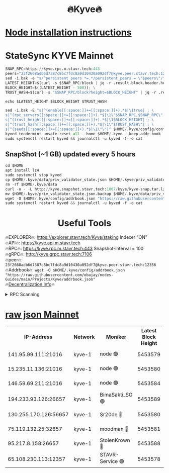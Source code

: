 <h1 align="center"> 🔥Kyve🔥</h1>

[Node installation instructions](https://github.com/obajay/nodes-Guides/tree/main/Projects/Kyve)
=
# StateSync KYVE Mainnet
```python
SNAP_RPC=https://kyve.rpc.m.stavr.tech:443
peers="23f2668adb6d7387c8bc7fdc8a9d10430a092df7@kyve.peer.stavr.tech:12356"
sed -i.bak -e "s/^persistent_peers *=.*/persistent_peers = \"$peers\"/" $HOME/.kyve/config/config.toml
LATEST_HEIGHT=$(curl -s $SNAP_RPC/block | jq -r .result.block.header.height); \
BLOCK_HEIGHT=$((LATEST_HEIGHT - 500)); \
TRUST_HASH=$(curl -s "$SNAP_RPC/block?height=$BLOCK_HEIGHT" | jq -r .result.block_id.hash)

echo $LATEST_HEIGHT $BLOCK_HEIGHT $TRUST_HASH

sed -i.bak -E "s|^(enable[[:space:]]+=[[:space:]]+).*$|\1true| ; \
s|^(rpc_servers[[:space:]]+=[[:space:]]+).*$|\1\"$SNAP_RPC,$SNAP_RPC\"| ; \
s|^(trust_height[[:space:]]+=[[:space:]]+).*$|\1$BLOCK_HEIGHT| ; \
s|^(trust_hash[[:space:]]+=[[:space:]]+).*$|\1\"$TRUST_HASH\"| ; \
s|^(seeds[[:space:]]+=[[:space:]]+).*$|\1\"\"|" $HOME/.kyve/config/config.toml
kyved tendermint unsafe-reset-all --home $HOME/.kyve --keep-addr-book
sudo systemctl restart kyved && journalctl -u kyved -f -o cat
```

## SnapShot (~1 GB) updated every 5 hours
```python
cd $HOME
apt install lz4
sudo systemctl stop kyved
cp $HOME/.kyve/data/priv_validator_state.json $HOME/.kyve/priv_validator_state.json.backup
rm -rf $HOME/.kyve/data
curl -o - -L http://kyve.snapshot.stavr.tech:1007/kyve/kyve-snap.tar.lz4 | lz4 -c -d - | tar -x -C $HOME/.kyve --strip-components 2
mv $HOME/.kyve/priv_validator_state.json.backup $HOME/.kyve/data/priv_validator_state.json
wget -O $HOME/.kyve/config/addrbook.json "https://raw.githubusercontent.com/obajay/nodes-Guides/main/Projects/Kyve/addrbook.json"
sudo systemctl restart kyved && journalctl -u kyved -f -o cat
```

<h1 align="center"> Useful Tools</h1>

🔥EXPLORER🔥:     https://explorer.stavr.tech/Kyve/staking        Indexer "ON" \
🔥API🔥: 			 		https://kyve.api.m.stavr.tech \
🔥RPC🔥:          https://kyve.rpc.m.stavr.tech:443	              Snapshot-interval = 100 \
🔥gRPC🔥:         http://kyve.grpc.stavr.tech:7106 \
🔥peer🔥:					`23f2668adb6d7387c8bc7fdc8a9d10430a092df7@kyve.peer.stavr.tech:12356` \
🔥Addrbook🔥:    ```wget -O $HOME/.kyve/config/addrbook.json "https://raw.githubusercontent.com/obajay/nodes-Guides/main/Projects/Kyve/addrbook.json"``` \
🔥[Decentralization Info](https://github.com/obajay/StateSync-snapshots/tree/main/Projects/Kyve/Decentralization)🔥

<details>
<summary>RPC Scanning</summary>

<h2 align="center"> We scan nodes in real time every 4 hours. And we provide the final result of RPC endpoints.
We cannot influence the operation of these nodes in any way. </h2>


```python
If Voting Power is higher than 0 --> then the Node is a validator of the network and may be subject to attack and be a potential threat to the chain.
```
```python
We marked such validators with a red symbol
```

</details>

[raw json Mainnet](https://rpc-check.kyvem.stavr.tech/kyvem/rpc-kyvem-result.json)
=



<table><tr><th>IP-Address</th><th>Network</th><th>Moniker</th><th>Latest Block Height</th><th>Earliest Block Height</th><th>Catching Up</th><th>Tx Index</th><th>Voting Power</th><th>Scan Time</th></tr><tr><td>141.95.99.111:21016</td><td>kyve-1</td><td>node 🟢</td><td>5453579</td><td>1</td><td>False</td><td>off</td><td>0</td><td>2024-03-21T06:35:06.236376906UTC</td></tr><tr><td>15.235.11.136:21016</td><td>kyve-1</td><td>node 🟢</td><td>5453580</td><td>1</td><td>False</td><td>off</td><td>0</td><td>2024-03-21T06:35:17.026760131UTC</td></tr><tr><td>146.59.69.211:21016</td><td>kyve-1</td><td>node 🟢</td><td>5453584</td><td>1</td><td>False</td><td>off</td><td>0</td><td>2024-03-21T06:35:40.578962366UTC</td></tr><tr><td>194.233.93.126:26657</td><td>kyve-1</td><td>BimaSakti_SG 🟢</td><td>5453589</td><td>2646001</td><td>False</td><td>off</td><td>0</td><td>2024-03-21T06:36:10.364079835UTC</td></tr><tr><td>130.255.170.126:56657</td><td>kyve-1</td><td>Sr20de 🔴</td><td>5453580</td><td>5217201</td><td>False</td><td>off</td><td>5995</td><td>2024-03-21T06:35:17.443113439UTC</td></tr><tr><td>75.119.132.25:32657</td><td>kyve-1</td><td>moodman 🔴</td><td>5453581</td><td>5353581</td><td>False</td><td>off</td><td>6865</td><td>2024-03-21T06:35:19.886462106UTC</td></tr><tr><td>95.217.8.158:26657</td><td>kyve-1</td><td>StolenKrown 🔴</td><td>5453588</td><td>5430801</td><td>False</td><td>on</td><td>2499</td><td>2024-03-21T06:36:01.323471024UTC</td></tr><tr><td>65.108.230.113:12357</td><td>kyve-1</td><td>STAVR-Service 🟢</td><td>5453578</td><td>5452201</td><td>False</td><td>on</td><td>0</td><td>2024-03-21T06:34:59.870657570UTC</td></tr></table>
